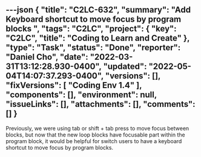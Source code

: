 ---json
{
  "title": "C2LC-632",
  "summary": "Add Keyboard shortcut to move focus by program blocks ",
  "tags": "C2LC",
  "project": {
    "key": "C2LC",
    "title": "Coding to Learn and Create"
  },
  "type": "Task",
  "status": "Done",
  "reporter": "Daniel Cho",
  "date": "2022-03-31T13:12:28.930-0400",
  "updated": "2022-05-04T14:07:37.293-0400",
  "versions": [],
  "fixVersions": [
    "Coding Env 1.4"
  ],
  "components": [],
  "environment": null,
  "issueLinks": [],
  "attachments": [],
  "comments": []
}
---
Previously, we were using tab or shift + tab press to move focus between blocks, but now that the new loop blocks have focusable part within the program block, it would be helpful for switch users to have a keyboard shortcut to move focus by program blocks.

        